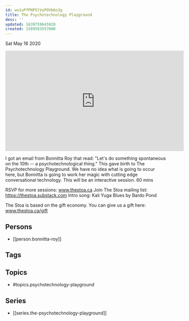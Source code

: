 ```yaml
---
id: wo1uPfPNPSlVyPOVb6o3g
title: The Psychotechnology Playground
desc: ''
updated: 1639759645920
created: 1589583557000
---
```





Sat May 16 2020

<iframe width="560" height="315" src="https://www.youtube.com/embed/F8B8zMbmLd4" title="The Psychotechnology Playground w/ Bonnitta Roy (May 1st, 2020)" frameborder="0" allow="accelerometer; autoplay; clipboard-write; encrypted-media; gyroscope; picture-in-picture" allowfullscreen ></iframe>

I got an email from Bonnitta Roy that read: "Let's do something spontaneous on the 10th -- a psychotechnological thing." This gave birth to The Psychotechnology Playground. We have no idea what is going to occur here, but Bonnitta is going to work her magic with cutting edge conversational technology. This will be an interactive session. 60 mins

RSVP for more sessions: www.thestoa.ca
Join The Stoa mailing list: https://thestoa.substack.com
Intro song: Kali Yuga Blues by Bardo Pond

The Stoa is based on the gift economy. You can give us a gift here: www.thestoa.ca/gift

## Persons

- [[person.bonnitta-roy]]

## Tags



## Topics

- #topics.psychotechnology-playground

## Series

- [[series.the-psychotechnology-playground]]

